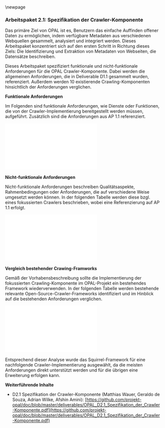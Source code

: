 \newpage

### Arbeitspaket 2.1: Spezifikation der Crawler-Komponente

Das primäre Ziel von OPAL ist es, Benutzern das einfache Auffinden offener Daten zu ermöglichen, indem verfügbare Metadaten aus verschiedenen Webquellen gesammelt, analysiert und integriert werden. Dieses Arbeitspaket konzentriert sich auf den ersten Schritt in Richtung dieses Ziels: Die Identifizierung und Extraktion von Metadaten von Webseiten, die Datensätze beschreiben.

Dieses Arbeitspaket spezifiziert funktionale und nicht-funktionale Anforderungen für die OPAL Crawler-Komponente. Dabei werden die allgemeinen Anforderungen, die in Deliverable D1.1 gesammelt wurden, referenziert. Außerdem werden 10 existierende Crawling-Komponenten hinsichtlich der Anforderungen verglichen.


**Funktionale Anforderungen**

Im Folgenden sind funktionale Anforderungen, wie Dienste oder Funktionen, die von der Crawler-Implementierung bereitgestellt werden müssen, aufgeführt. Zusätzlich sind die Anforderungen aus AP 1.1 referenziert.

![](../Medien/Tabelle-210.pdf)


**Nicht-funktionale Anforderungen**

Nicht-funktionale Anforderungen beschreiben Qualitätsaspekte, Rahmenbedingungen oder Anforderungen, die auf verschiedene Weise umgesetzt werden können. In der folgenden Tabelle werden diese bzgl. eines fokussierten Crawlers beschrieben, wobei eine Referenzierung auf AP 1.1 erfolgt.

![](../Medien/Tabelle-210b.pdf)


**Vergleich bestehender Crawing-Framworks**

Gemäß der Vorhabensbeschreibung sollte die Implementierung der fokussierten Crawling-Komponente im OPAL-Projekt ein bestehendes Framework wiederverwenden. In der folgenden Tabelle werden bestehende relevante Open-Source-Crawler-Frameworks identifiziert und im Hinblick auf die bestehenden Anforderungen verglichen.

![](../Medien/Tabelle-210c.pdf)

Entsprechend dieser Analyse wurde das Squirrel-Framework für eine nachfolgende Crawler-Implementierung ausgewählt, da die meisten Anforderungen direkt unterstützt werden und für die übrigen eine Erweiterung erfolgen kann.


**Weiterführende Inhalte**

* D2.1 Spezifikation der Crawler-Komponente (Matthias Wauer, Geraldo de Souza, Adrian Wilke, Afshin Amini): [https://github.com/projekt-opal/doc/blob/master/deliverables/OPAL_D2.1_Spezifikation_der_Crawler-Komponente.pdf](https://github.com/projekt-opal/doc/blob/master/deliverables/OPAL_D2.1_Spezifikation_der_Crawler-Komponente.pdf)

